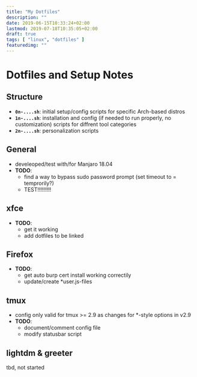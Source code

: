 ```yaml
---
title: "My Dotfiles"
description: ""
date: 2019-06-15T10:33:24+02:00
lastmod: 2019-07-18T10:35:05+02:00
draft: true
tags: [ "linux", "dotfiles" ]
featuredimg: ""
---
```


# Dotfiles and Setup Notes

## Structure

-   **`0n-....sh`**: initial setup/config scripts for specific Arch-based distros
-   **`1n-....sh`**: installation and config (if needed to run properly, no customization) scripts for diffrent tool categories
-   **`2n-....sh`**: personalization scripts

## General

-   develeoped/test with/for Manjaro 18.04
-   **TODO**:
    -   find a way to bypass sudo password prompt (set timeout to = temprorily?)
    -   TEST!!!!!!!!!

## xfce

-   **TODO**:
    -   get it working
    -   add dotfiles to be linked

## Firefox

-   **TODO**:
    -   get auto burp cert install working correctily
    -   update/create \*user.js-files

## tmux

-   config only valid for tmux >= 2.9 as changes for \*-style options in v2.9
-   **TODO**:
    -   document/comment config file
    -   modify statusbar script

## lightdm & greeter

tbd, not started
